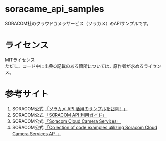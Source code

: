 # soracame_api_samples
SORACOM社のクラウドカメラサービス（ソラカメ）のAPIサンプルです。    
  
  

# ライセンス
MITライセンス  
ただし、コード中に出典の記載のある箇所については、原作者が求めるライセンス。  
  
  

# 参考サイト
1. SORACOM公式 [「ソラカメ API 活用のサンプルを公開！」](https://blog.soracom.com/ja-jp/2023/07/04/sora-cam-api-examples-release)
2. SORACOM公式 [「SORACOM API 利用ガイド」](https://users.soracom.io/ja-jp/tools/api/)
3. SORACOM公式 [「Soracom Cloud Camera Services」](https://users.soracom.io/ja-jp/docs/soracom-cloud-camera-services/)
4. SORACOM公式 [「Collection of code examples utilizing Soracom Cloud Camera Services API.」](https://github.com/soracom-labs/sora-cam-api-examples)

